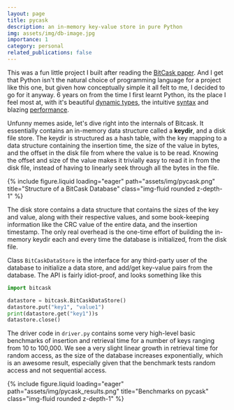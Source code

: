 ```yaml
---
layout: page
title: pycask
description: an in-memory key-value store in pure Python
img: assets/img/db-image.jpg
importance: 1
category: personal
related_publications: false
---
```


This was a fun little project I built after reading the [BitCask paper](https://riak.com/assets/bitcask-intro.pdf). And I get that Python isn't the natural choice of programming language for a project like this one, but given how conceptually simple it all felt to me, I decided to go for it anyway. 6 years on from the time I first learnt Python, its the place I feel most at, with it's beautiful [dynamic types](https://www.reddit.com/r/ProgrammerHumor/comments/96jj09/when_youre_not_used_to_dynamically_typed_languages/), the intuitive [syntax](https://www.reddit.com/r/ProgrammerHumor/comments/eaeocs/indentation_checking_in_python_is_like/) and blazing [performance](https://programmerhumor.io/python-memes/the-final-benchmark-we-can-now-end-the-speed-debate-about-c-vs-python/).

Unfunny memes aside, let's dive right into the internals of Bitcask. It essentially contains an in-memory data structure called a **keydir**, and a disk file store. The keydir is structured as a hash table, with the key mapping to a data structure containing the insertion time, the size of the value in bytes, and the offset in the disk file from where the value is to be read. Knowing the offset and size of the value makes it trivially easy to read it in from the disk file, instead of having to linearly seek through all the bytes in the file. 

{% include figure.liquid loading="eager" path="assets/img/pycask.png" title="Structure of a BitCask Database" class="img-fluid rounded z-depth-1" %}

The disk store contains a data structure that contains the sizes of the key and value, along with their respective values, and some book-keeping information like the CRC value of the entire data, and the insertion timestamp. The only real overhead is the one-time effort of building the in-memory keydir each and every time the database is initialized, from the disk file.


Class ```BitCaskDataStore``` is the interface for any third-party user of the database to initialize a data store, and add/get key-value pairs from the database. The API is fairly idiot-proof, and looks something like this 

```python
import bitcask

datastore = bitcask.BitCaskDataStore()
datastore.put("key1", "value1")
print(datastore.get("key1"))s
datastore.close()
```

The driver code in ```driver.py``` contains some very high-level basic benchmarks of insertion and retrieval time for a number of keys ranging from 10 to 100,000. We see a very slight linear growth in retrieval time for random access, as the size of the database increases exponentially, which is an awesome result, especially given that the benchmark tests random access and not sequential access.

{% include figure.liquid loading="eager" path="assets/img/pycask_results.png" title="Benchmarks on pycask" class="img-fluid rounded z-depth-1" %}